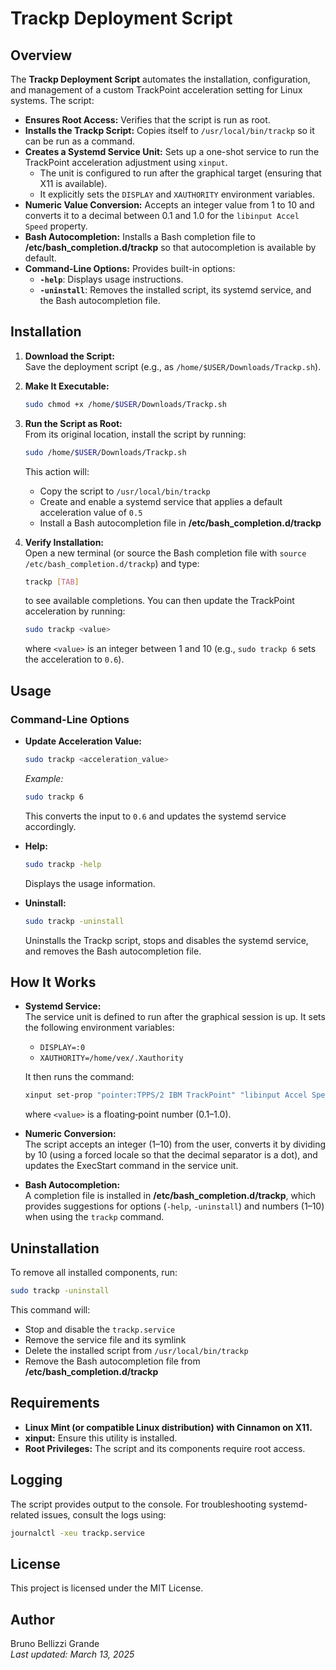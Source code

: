 # Trackp Deployment Script

## Overview

The **Trackp Deployment Script** automates the installation, configuration, and management of a custom TrackPoint acceleration setting for Linux systems. The script:

- **Ensures Root Access:** Verifies that the script is run as root.
- **Installs the Trackp Script:** Copies itself to `/usr/local/bin/trackp` so it can be run as a command.
- **Creates a Systemd Service Unit:** Sets up a one-shot service to run the TrackPoint acceleration adjustment using `xinput`.
  - The unit is configured to run after the graphical target (ensuring that X11 is available).
  - It explicitly sets the `DISPLAY` and `XAUTHORITY` environment variables.
- **Numeric Value Conversion:** Accepts an integer value from 1 to 10 and converts it to a decimal between 0.1 and 1.0 for the `libinput Accel Speed` property.
- **Bash Autocompletion:** Installs a Bash completion file to **/etc/bash_completion.d/trackp** so that autocompletion is available by default.
- **Command-Line Options:** Provides built-in options:
  - **`-help`**: Displays usage instructions.
  - **`-uninstall`**: Removes the installed script, its systemd service, and the Bash autocompletion file.

## Installation

1. **Download the Script:**  
   Save the deployment script (e.g., as `/home/$USER/Downloads/Trackp.sh`).

2. **Make It Executable:**
   ```bash
   sudo chmod +x /home/$USER/Downloads/Trackp.sh
   ```

3. **Run the Script as Root:**  
   From its original location, install the script by running:
   ```bash
   sudo /home/$USER/Downloads/Trackp.sh
   ```
   This action will:
   - Copy the script to `/usr/local/bin/trackp`
   - Create and enable a systemd service that applies a default acceleration value of `0.5`
   - Install a Bash autocompletion file in **/etc/bash_completion.d/trackp**

4. **Verify Installation:**  
   Open a new terminal (or source the Bash completion file with `source /etc/bash_completion.d/trackp`) and type:
   ```bash
   trackp [TAB]
   ```
   to see available completions. You can then update the TrackPoint acceleration by running:
   ```bash
   sudo trackp <value>
   ```
   where `<value>` is an integer between 1 and 10 (e.g., `sudo trackp 6` sets the acceleration to `0.6`).

## Usage

### Command-Line Options

- **Update Acceleration Value:**  
  ```bash
  sudo trackp <acceleration_value>
  ```
  *Example:*  
  ```bash
  sudo trackp 6
  ```
  This converts the input to `0.6` and updates the systemd service accordingly.

- **Help:**  
  ```bash
  sudo trackp -help
  ```
  Displays the usage information.

- **Uninstall:**  
  ```bash
  sudo trackp -uninstall
  ```
  Uninstalls the Trackp script, stops and disables the systemd service, and removes the Bash autocompletion file.

## How It Works

- **Systemd Service:**  
  The service unit is defined to run after the graphical session is up. It sets the following environment variables:
  - `DISPLAY=:0`
  - `XAUTHORITY=/home/vex/.Xauthority`
  
  It then runs the command:
  ```bash
  xinput set-prop "pointer:TPPS/2 IBM TrackPoint" "libinput Accel Speed" <value>
  ```
  where `<value>` is a floating‑point number (0.1–1.0).

- **Numeric Conversion:**  
  The script accepts an integer (1–10) from the user, converts it by dividing by 10 (using a forced locale so that the decimal separator is a dot), and updates the ExecStart command in the service unit.

- **Bash Autocompletion:**  
  A completion file is installed in **/etc/bash_completion.d/trackp**, which provides suggestions for options (`-help`, `-uninstall`) and numbers (1–10) when using the `trackp` command.

## Uninstallation

To remove all installed components, run:
```bash
sudo trackp -uninstall
```
This command will:
- Stop and disable the `trackp.service`
- Remove the service file and its symlink
- Delete the installed script from `/usr/local/bin/trackp`
- Remove the Bash autocompletion file from **/etc/bash_completion.d/trackp**

## Requirements

- **Linux Mint (or compatible Linux distribution) with Cinnamon on X11.**
- **xinput:** Ensure this utility is installed.
- **Root Privileges:** The script and its components require root access.

## Logging

The script provides output to the console. For troubleshooting systemd-related issues, consult the logs using:
```bash
journalctl -xeu trackp.service
```

## License

This project is licensed under the MIT License.

## Author

Bruno Bellizzi Grande  
*Last updated: March 13, 2025*
